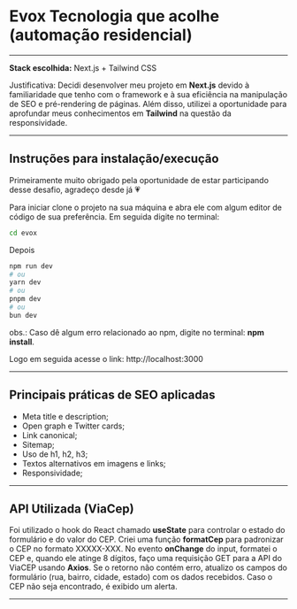 # Evox Tecnologia que acolhe (automação residencial)
---
**Stack escolhida:** Next.js + Tailwind CSS

Justificativa: Decidi desenvolver meu projeto em **Next.js** devido à familiaridade que tenho com o framework e à sua eficiência na manipulação de SEO e pré-rendering de páginas. Além disso, utilizei a oportunidade para aprofundar meus conhecimentos em **Tailwind** na questão da responsividade.

---
## Instruções para instalação/execução

Primeiramente muito obrigado pela oportunidade de estar participando desse desafio, agradeço desde já 💗

Para iniciar clone o projeto na sua máquina e abra ele com algum editor de código de sua preferência. Em seguida digite no terminal:

```bash
cd evox
```
Depois

```bash
npm run dev
# ou
yarn dev
# ou
pnpm dev
# ou
bun dev
```
obs.: Caso dê algum erro relacionado ao npm, digite no terminal: **npm install**.

Logo em seguida acesse o link: http://localhost:3000

---
## Principais práticas de SEO aplicadas

- Meta title e description;
- Open graph e Twitter cards;
- Link canonical;
- Sitemap;
- Uso de h1, h2, h3;
- Textos alternativos em imagens e links;
- Responsividade;

---
## API Utilizada (ViaCep)

Foi utilizado o hook do React chamado **useState** para controlar o estado do formulário e do valor do CEP. Criei uma função **formatCep** para padronizar o CEP no formato XXXXX-XXX. No evento **onChange** do input, formatei o CEP e, quando ele atinge 8 dígitos, faço uma requisição GET para a API do ViaCEP usando **Axios**. Se o retorno não contém erro, atualizo os campos do formulário (rua, bairro, cidade, estado) com os dados recebidos. Caso o CEP não seja encontrado, é exibido um alerta.

---
